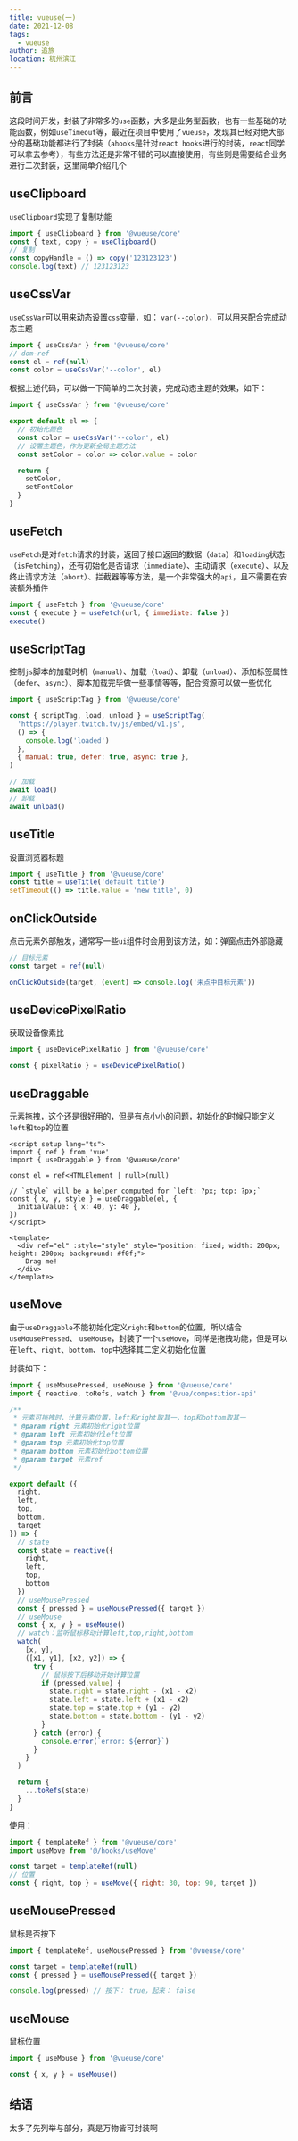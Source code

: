 ```yaml
---
title: vueuse(一)
date: 2021-12-08
tags: 
  - vueuse
author: 追旅
location: 杭州滨江
---
```


## 前言

这段时间开发，封装了非常多的```use```函数，大多是业务型函数，也有一些基础的功能函数，例如```useTimeout```等，最近在项目中使用了```vueuse```，发现其已经对绝大部分的基础功能都进行了封装（```ahooks```是针对```react hooks```进行的封装，```react```同学可以拿去参考），有些方法还是非常不错的可以直接使用，有些则是需要结合业务进行二次封装，这里简单介绍几个

## useClipboard

```useClipboard```实现了复制功能

```js
import { useClipboard } from '@vueuse/core'
const { text, copy } = useClipboard()
// 复制
const copyHandle = () => copy('123123123')
console.log(text) // 123123123
```

## useCssVar

```useCssVar```可以用来动态设置```css```变量，如： ```var(--color)```，可以用来配合完成动态主题

```js
import { useCssVar } from '@vueuse/core'
// dom-ref
const el = ref(null)
const color = useCssVar('--color', el)
```

根据上述代码，可以做一下简单的二次封装，完成动态主题的效果，如下：

```js
import { useCssVar } from '@vueuse/core'

export default el => {
  // 初始化颜色
  const color = useCssVar('--color', el)
  // 设置主题色，作为更新全局主题方法
  const setColor = color => color.value = color

  return {
    setColor,
    setFontColor
  }
}
```

## useFetch

```useFetch```是对```fetch```请求的封装，返回了接口返回的数据（```data```）和```loading```状态（```isFetching```），还有初始化是否请求（```immediate```）、主动请求（```execute```）、以及终止请求方法（```abort```）、拦截器等等方法，是一个非常强大的```api```，且不需要在安装额外插件

```js
import { useFetch } from '@vueuse/core'
const { execute } = useFetch(url, { immediate: false })
execute()
```

## useScriptTag

控制```js```脚本的加载时机（```manual```）、加载（```load```）、卸载（```unload```）、添加标签属性（```defer```、```async```）、脚本加载完毕做一些事情等等，配合资源可以做一些优化

```js
import { useScriptTag } from '@vueuse/core'

const { scriptTag, load, unload } = useScriptTag(
  'https://player.twitch.tv/js/embed/v1.js',
  () => {
    console.log('loaded')
  },
  { manual: true, defer: true, async: true },
)

// 加载
await load()
// 卸载
await unload()
```

## useTitle

设置浏览器标题

```js
import { useTitle } from '@vueuse/core'
const title = useTitle('default title')
setTimeout(() => title.value = 'new title', 0)
```

## onClickOutside

点击元素外部触发，通常写一些```ui```组件时会用到该方法，如：弹窗点击外部隐藏

```js
// 目标元素
const target = ref(null)

onClickOutside(target, (event) => console.log('未点中目标元素'))
```

## useDevicePixelRatio

获取设备像素比

```js
import { useDevicePixelRatio } from '@vueuse/core'

const { pixelRatio } = useDevicePixelRatio()
```

## useDraggable

元素拖拽，这个还是很好用的，但是有点小小的问题，初始化的时候只能定义```left```和```top```的位置

```vue
<script setup lang="ts">
import { ref } from 'vue'
import { useDraggable } from '@vueuse/core'

const el = ref<HTMLElement | null>(null)

// `style` will be a helper computed for `left: ?px; top: ?px;`
const { x, y, style } = useDraggable(el, {
  initialValue: { x: 40, y: 40 },
})
</script>

<template>
  <div ref="el" :style="style" style="position: fixed; width: 200px; height: 200px; background: #f0f;">
    Drag me! 
  </div>
</template>
```

## useMove

由于```useDraggable```不能初始化定义```right```和```bottom```的位置，所以结合```useMousePressed```、 ```useMouse```，封装了一个```useMove```，同样是拖拽功能，但是可以在```left```、```right```、```bottom```、```top```中选择其二定义初始化位置

封装如下：

```js
import { useMousePressed, useMouse } from '@vueuse/core'
import { reactive, toRefs, watch } from '@vue/composition-api'

/**
 * 元素可拖拽时，计算元素位置，left和right取其一，top和bottom取其一
 * @param right 元素初始化right位置
 * @param left 元素初始化left位置
 * @param top 元素初始化top位置
 * @param bottom 元素初始化bottom位置
 * @param target 元素ref
 */

export default ({
  right,
  left,
  top,
  bottom,
  target
}) => {
  // state
  const state = reactive({
    right,
    left,
    top,
    bottom
  })
  // useMousePressed
  const { pressed } = useMousePressed({ target })
  // useMouse
  const { x, y } = useMouse()
  // watch：监听鼠标移动计算left,top,right,bottom
  watch(
    [x, y],
    ([x1, y1], [x2, y2]) => {
      try {
        // 鼠标按下后移动开始计算位置
        if (pressed.value) {
          state.right = state.right - (x1 - x2)
          state.left = state.left + (x1 - x2)
          state.top = state.top + (y1 - y2)
          state.bottom = state.bottom - (y1 - y2)
        }
      } catch (error) {
        console.error(`error: ${error}`)
      }
    }
  )

  return {
    ...toRefs(state)
  }
}
```

使用：

```js
import { templateRef } from '@vueuse/core'
import useMove from '@/hooks/useMove'

const target = templateRef(null)
// 位置
const { right, top } = useMove({ right: 30, top: 90, target })
```

## useMousePressed

鼠标是否按下

```js
import { templateRef, useMousePressed } from '@vueuse/core'

const target = templateRef(null) 
const { pressed } = useMousePressed({ target })

console.log(pressed) // 按下： true，起来： false
```

## useMouse

鼠标位置

```js
import { useMouse } from '@vueuse/core'

const { x, y } = useMouse()
```


## 结语

太多了先列举与部分，真是万物皆可封装啊
